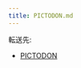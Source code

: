 ```yaml
---
title: PICTODON.md
---
```

<div>

転送先:

-   [PICTODON](/Pic.otos.red "Pic.otos.red")

</div>

<div>

</div>
